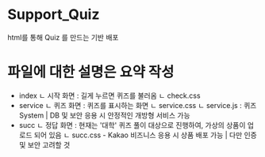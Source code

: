# Support_Quiz
html를 통해 Quiz 를 만드는 기반 배포

# 파일에 대한 설명은 요약 작성
- index
  ㄴ 시작 화면 : 길게 누르면 퀴즈를 불러옴
      ㄴ check.css
- service
  ㄴ 퀴즈 화면 : 퀴즈를 표시하는 화면
      ㄴ service.css
      ㄴ service.js : 퀴즈 System | DB 및 보안 응용 시 안정적인 개방형 서비스 가능
- succ
   ㄴ 정답 화면 : 현재는 '대학' 퀴즈 풀이 대상으로 진행하여, 가상의 상품이 업로드 되어 있음
      ㄴ succ.css
          - Kakao 비즈니스 응용 시 상품 배포 가능 | 다만 인증 및 보안 고려할 것
